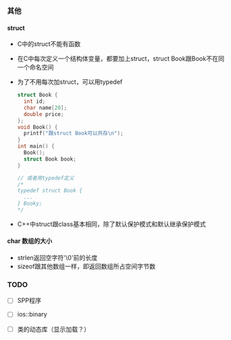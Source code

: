 





### 其他

#### struct

* C中的struct不能有函数


* 在C中每次定义一个结构体变量，都要加上struct，struct Book跟Book不在同一个命名空间

* 为了不用每次加struct，可以用typedef

  ```C++
  struct Book {
    int id;
    char name[20];
    double price;
  };
  void Book() {
    printf("跟struct Book可以共存\n");
  }
  int main() {
    Book();
    struct Book book;
  }

  // 或者用typedef定义
  /*
  typedef struct Book {
    ...
  } Booky;
  */
  ```



* C++中struct跟class基本相同，除了默认保护模式和默认继承保护模式




#### char 数组的大小

* strlen返回空字符'\0'前的长度
* sizeof跟其他数组一样，即返回数组所占空间字节数




### TODO

- [ ] SPP程序


- [ ] ios::binary
- [ ] 类的动态库（显示加载？）
